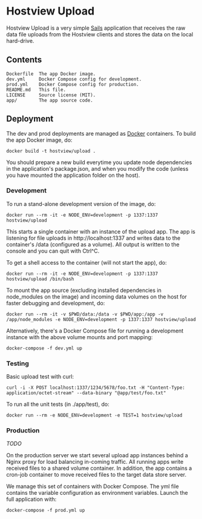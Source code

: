 # Hostview Upload

Hostview Upload is a very simple [Sails](http://sailsjs.org) application that receives the raw data file uploads from the Hostview clients and stores the data on the local hard-drive.

## Contents

    Dockerfile	The app Docker image.
    dev.yml		Docker Compose config for development.
    prod.yml	Docker Compose config for production.
    README.md	This file.
    LICENSE		Source license (MIT).
    app/		The app source code.


## Deployment

The dev and prod deployments are managed as [Docker](https://www.docker.com/) containers. To build the app Docker image, do:

    docker build -t hostview/upload .

You should prepare a new build everytime you update node dependencies in 
the application's package.json, and when you modify the code (unless you have
mounted the application folder on the host).


### Development

To run a stand-alone development version of the image, do:

    docker run --rm -it -e NODE_ENV=development -p 1337:1337 hostview/upload

This starts a single container with an instance of the upload app. The app is listening for file uploads in http://localhost:1337 and writes data to the container's /data (configured as a volume). All output is written to the console and you can quit with Ctrl^C.

To get a shell access to the container (will not start the app), do:

    docker run --rm -it -e NODE_ENV=development -p 1337:1337 hostview/upload /bin/bash

To mount the app source (excluding installed dependencies in node_modules on the image) and incoming data volumes on the host for faster debugging and development, do:

    docker run --rm -it -v $PWD/data:/data -v $PWD/app:/app -v /app/node_modules -e NODE_ENV=development -p 1337:1337 hostview/upload 

Alternatively, there's a Docker Compose file for running a development instance with the above volume mounts and port mapping:

    docker-compose -f dev.yml up

### Testing

Basic upload test with curl:

    curl -i -X POST localhost:1337/1234/5678/foo.txt -H "Content-Type: application/octet-stream" --data-binary "@app/test/foo.txt"

To run all the unit tests (in ./app/test), do:

    docker run --rm -e NODE_ENV=development -e TEST=1 hostview/upload


### Production

*TODO*

On the production server we start several upload app instances behind a Nginx proxy for load balancing in-coming traffic. All running apps write received files to a shared volume container. In addition, the app contains a cron-job container to move received files to the target data store server.

We manage this set of containers with Docker Compose. The yml file contains the variable configuration as environment variables. Launch the full application with:

    docker-compose -f prod.yml up

 
